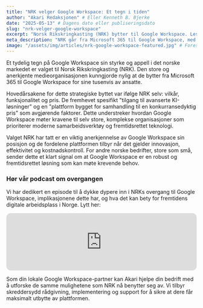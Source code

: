 ```yaml
---
title: "NRK velger Google Workspace: Et tegn i tiden"
author: "Akari Redaksjonen" # Eller Kenneth B. Bjerke
date: "2025-05-13" # Dagens dato eller publiseringsdato
slug: "nrk-velger-google-workspace"
excerpt: "Norsk Rikskringkasting (NRK) bytter til Google Workspace. Les hvorfor dette valget understreker plattformens styrke og relevans i det norske markedet."
meta_description: "NRK går fra Microsoft 365 til Google Workspace, med fokus på KI-løsninger, samhandling og pris. Akari analyserer betydningen."
image: "/assets/img/articles/nrk-google-workspace-featured.jpg" # Foreslått bilde - du må legge til et passende bilde her
---
```


Et tydelig tegn på Google Workspace sin styrke og appell i det norske markedet er valget til Norsk Rikskringkasting (NRK). Den store og anerkjente medieorganisasjonen kunngjorde nylig at de bytter fra Microsoft 365 til Google Workspace for sine tusenvis av ansatte.

Hovedårsakene for dette strategiske byttet var ifølge NRK selv: vilkår, funksjonalitet og pris. De fremhevet spesifikt "tilgang til avanserte KI-løsninger" og en "plattform bygget for samhandling til en konkurransedyktig pris" som avgjørende faktorer. Dette understreker hvordan Google Workspace møter kravene til selv store, komplekse organisasjoner som prioriterer moderne samarbeidsverktøy og fremtidsrettet teknologi.

Valget NRK har tatt er en viktig anerkjennelse av Google Workspace sin posisjon og de fordelene plattformen tilbyr når det gjelder innovasjon, effektivitet og kostnadskontroll. For andre norske bedrifter, store som små, sender dette et klart signal om at Google Workspace er en robust og fremtidsrettet løsning som kan møte krevende behov.

### Hør vår podcast om overgangen

Vi har dedikert en episode til å dykke dypere inn i NRKs overgang til Google Workspace, implikasjonene dette har, og hva det kan bety for fremtidens digitale arbeidsplass i Norge. Lytt her:

<div class="spotify-embed-container">
    <iframe style="border-radius:12px" src="https://open.spotify.com/embed/episode/25CMHuFrSaqHdowZo80bTB?utm_source=generator&theme=0" width="100%" height="152" frameBorder="0" allowfullscreen="" allow="autoplay; clipboard-write; encrypted-media; fullscreen; picture-in-picture" loading="lazy"></iframe>
</div>

Som din lokale Google Workspace-partner kan Akari hjelpe din bedrift med å utforske de samme mulighetene som NRK nå benytter seg av. Vi tilbyr skreddersydd rådgivning, implementering og support for å sikre at dere får maksimalt utbytte av plattformen.
